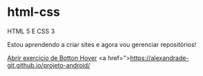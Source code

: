 # html-css
 HTML 5 E CSS 3 

Estou aprendendo a criar sites e agora vou gerenciar repositórios!

<a href="https://alexandrade-git.github.io/html-css/desafios/Bot%C3%A3o%20com%20Hover%20Personalizado/index.html">Abrir exercício de Botton Hover</a>
<a href=">https://alexandrade-git.github.io/projeto-android/</a>